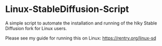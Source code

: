 # Linux-StableDiffusion-Script
A simple script to automate the installation and running of the hlky Stable Diffusion fork for Linux users. 

Please see my guide for running this on Linux: https://rentry.org/linux-sd

